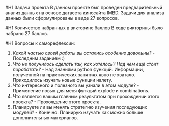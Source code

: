 #H1 Задача проекта
В данном проекте был проведен предварительный анализ данных на основе датасета киносайта IMBD. Задачи для анализа данных были сформулированы в виде 27 вопросов.

#H1 Количество набранных в викторине баллов
В ходе викторины было набрано 27 баллов.

#H1 Вопросы к саморефлексии:
1. *Какой частью своей работы вы остались особенно довольны?* -  Последним заданием :)
2. *Что не получилось сделать так, как хотелось? Над чем ещё стоит поработать?* - Над знаниями python функций. Информации, полученной на практических занятиях явно не хватало. Приходилось изучать новые функции налету. 
3. Что интересного и полезного вы узнали в этом модуле? - Применение новых для меня функций explode и combinations.
4. Что является вашим главным результатом при прохождении этого проекта? - Прохождение этого проекта.
5. Планируете ли вы менять стратегию изучения последующих модулей? - Конечно. Планирую изучать как можно больше дополнительных материалов.

